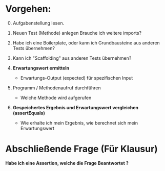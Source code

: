 # Vorgehen:
0. Aufgabenstellung lesen.
1. Neuen Test (Methode) anlegen Brauche ich weitere imports?

2. Habe ich eine Boilerplate, oder kann ich Grundbausteine aus anderen Tests übernehmen?

3. Kann ich "Scaffolding" aus anderen Tests übernehmen?

4. __Erwartungswert ermitteln__ 
    - Erwartungs-Output (expected) für spezifischen Input 
5. Programm / Methodenaufruf durchführen 
    - Welche Methode wird aufgerufen 
6. __Gespeichertes Ergebnis und Erwartungswert vergleichen (assertEquals)__
    - Wie erhalte ich mein Ergebnis,
    wie berechnet sich mein Erwartungswert 

# Abschließende Frage (Für Klausur)
 __Habe ich eine Assertion, welche die Frage Beantwortet ?__
     